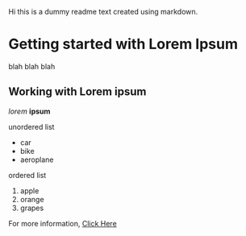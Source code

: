 Hi this is a dummy readme text created using markdown. 

# Getting started with Lorem Ipsum

blah blah blah


## Working with Lorem ipsum



_lorem_ **ipsum**


unordered list

- car
- bike 
- aeroplane

ordered list

1. apple
2. orange
3. grapes

For more information, [Click Here](https://google.com)



